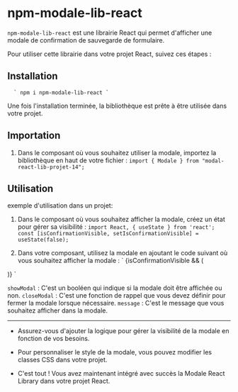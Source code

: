 # npm-modale-lib-react
`npm-modale-lib-react` est une librairie React qui permet d'afficher une modale de confirmation de sauvegarde de formulaire.

Pour utiliser cette librairie dans votre projet React, suivez ces étapes :

## Installation
      ` npm i npm-modale-lib-react `

Une fois l'installation terminée, la bibliothèque est prête à être utilisée dans votre projet.

## Importation

 1. Dans le composant où vous souhaitez utiliser la modale, importez la bibliothèque en haut de votre fichier :
 ` import { Modale } from "modal-react-lib-projet-14"; `

 ## Utilisation

exemple d'utilisation dans un projet: 

 1. Dans le composant où vous souhaitez afficher la modale, créez un état pour gérer sa visibilité :
 ` import React, { useState } from 'react'; `
 ` const [isConfirmationVisible, setIsConfirmationVisible] = useState(false); `

 2. Dans votre composant, utilisez la modale en ajoutant le code suivant où vous souhaitez afficher la modale :
 ` {isConfirmationVisible && (
  <div className="overlay">
    <Modale
      showModal={isConfirmationVisible}
      closeModal={handleCloseConfirmation}
      message="Employee Created !"
    />
  </div>
)} `

` showModal ` : C'est un booléen qui indique si la modale doit être affichée ou non.
` closeModal ` : C'est une fonction de rappel que vous devez définir pour fermer la modale lorsque nécessaire.
` message ` : C'est le message que vous souhaitez afficher dans la modale.


--- 


-  Assurez-vous d'ajouter la logique pour gérer la visibilité de la modale en fonction de vos besoins.

- Pour personnaliser le style de la modale, vous pouvez modifier les classes CSS dans votre projet.

- C'est tout ! Vous avez maintenant intégré avec succès la Modale React Library dans votre projet React.
 